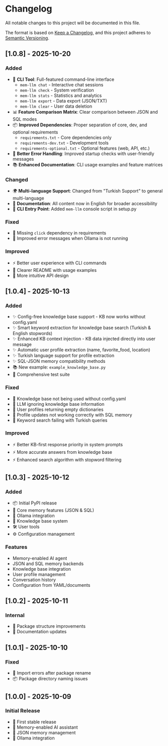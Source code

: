 # Changelog

All notable changes to this project will be documented in this file.

The format is based on [Keep a Changelog](https://keepachangelog.com/en/1.0.0/),
and this project adheres to [Semantic Versioning](https://semver.org/spec/v2.0.0.html).

## [1.0.8] - 2025-10-20

### Added
- 🎯 **CLI Tool**: Full-featured command-line interface
  - `mem-llm chat` - Interactive chat sessions
  - `mem-llm check` - System verification
  - `mem-llm stats` - Statistics and analytics
  - `mem-llm export` - Data export (JSON/TXT)
  - `mem-llm clear` - User data deletion
- 📊 **Feature Comparison Matrix**: Clear comparison between JSON and SQL modes
- 📦 **Improved Dependencies**: Proper separation of core, dev, and optional requirements
  - `requirements.txt` - Core dependencies only
  - `requirements-dev.txt` - Development tools
  - `requirements-optional.txt` - Optional features (web, API, etc.)
- 🔧 **Better Error Handling**: Improved startup checks with user-friendly messages
- 📚 **Enhanced Documentation**: CLI usage examples and feature matrices

### Changed
- 🌍 **Multi-language Support**: Changed from "Turkish Support" to general multi-language
- 📖 **Documentation**: All content now in English for broader accessibility
- 🎨 **CLI Entry Point**: Added `mem-llm` console script in setup.py

### Fixed
- 🐛 Missing `click` dependency in requirements
- 🐛 Improved error messages when Ollama is not running

### Improved
- ⚡ Better user experience with CLI commands
- 📝 Clearer README with usage examples
- 🎯 More intuitive API design

## [1.0.4] - 2025-10-13

### Added
- ✨ Config-free knowledge base support - KB now works without config.yaml
- ✨ Smart keyword extraction for knowledge base search (Turkish & English stopwords)
- ✨ Enhanced KB context injection - KB data injected directly into user message
- ✨ Automatic user profile extraction (name, favorite_food, location)
- ✨ Turkish language support for profile extraction
- ✨ SQL-JSON memory compatibility methods
- 📚 New example: `example_knowledge_base.py`
- 🧪 Comprehensive test suite

### Fixed
- 🐛 Knowledge base not being used without config.yaml
- 🐛 LLM ignoring knowledge base information
- 🐛 User profiles returning empty dictionaries
- 🐛 Profile updates not working correctly with SQL memory
- 🐛 Keyword search failing with Turkish queries

### Improved
- ⚡ Better KB-first response priority in system prompts
- ⚡ More accurate answers from knowledge base
- ⚡ Enhanced search algorithm with stopword filtering

## [1.0.3] - 2025-10-12

### Added
- 📦 Initial PyPI release
- 🎯 Core memory features (JSON & SQL)
- 🤖 Ollama integration
- 💾 Knowledge base system
- 🛠️ User tools
- ⚙️ Configuration management

### Features
- Memory-enabled AI agent
- JSON and SQL memory backends
- Knowledge base integration
- User profile management
- Conversation history
- Configuration from YAML/documents

## [1.0.2] - 2025-10-11

### Internal
- 🔧 Package structure improvements
- 📝 Documentation updates

## [1.0.1] - 2025-10-10

### Fixed
- 🐛 Import errors after package rename
- 📦 Package directory naming issues

## [1.0.0] - 2025-10-09

### Initial Release
- 🎉 First stable release
- 🤖 Memory-enabled AI assistant
- 💾 JSON memory management
- 🔌 Ollama integration
